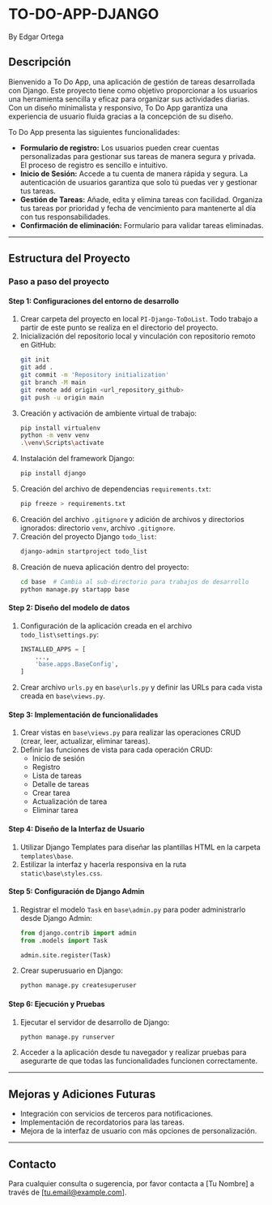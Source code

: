 # TO-DO-APP-DJANGO
By Edgar Ortega

## Descripción
Bienvenido a To Do App, una aplicación de gestión de tareas desarrollada con Django. Este proyecto tiene como objetivo proporcionar a los usuarios una herramienta sencilla y eficaz para organizar sus actividades diarias. Con un diseño minimalista y responsivo, To Do App garantiza una experiencia de usuario fluida gracias a la concepción de su diseño.

To Do App presenta las siguientes funcionalidades:

- **Formulario de registro:** Los usuarios pueden crear cuentas personalizadas para gestionar sus tareas de manera segura y privada. El proceso de registro es sencillo e intuitivo.
- **Inicio de Sesión:** Accede a tu cuenta de manera rápida y segura. La autenticación de usuarios garantiza que solo tú puedas ver y gestionar tus tareas.
- **Gestión de Tareas:** Añade, edita y elimina tareas con facilidad. Organiza tus tareas por prioridad y fecha de vencimiento para mantenerte al día con tus responsabilidades.
- **Confirmación de eliminación:** Formulario para validar tareas eliminadas.

---

## Estructura del Proyecto

### Paso a paso del proyecto

#### Step 1: Configuraciones del entorno de desarrollo

1. Crear carpeta del proyecto en local `PI-Django-ToDoList`. Todo trabajo a partir de este punto se realiza en el directorio del proyecto.
2. Inicialización del repositorio local y vinculación con repositorio remoto en GitHub:
    ```sh
    git init
    git add .
    git commit -m 'Repository initialization'
    git branch -M main
    git remote add origin <url_repository_github>
    git push -u origin main
    ```
3. Creación y activación de ambiente virtual de trabajo:
    ```sh
    pip install virtualenv
    python -m venv venv
    .\venv\Scripts\activate    
    ```
4. Instalación del framework Django:
    ```sh
    pip install django
    ```
5. Creación del archivo de dependencias `requirements.txt`:
    ```sh
    pip freeze > requirements.txt
    ```
6. Creación del archivo `.gitignore` y adición de archivos y directorios ignorados: directorio `venv`, archivo `.gitignore`.
7. Creación del proyecto Django `todo_list`:
    ```sh
    django-admin startproject todo_list
    ```
8. Creación de nueva aplicación dentro del proyecto:
    ```sh
    cd base  # Cambia al sub-directorio para trabajos de desarrollo
    python manage.py startapp base
    ```

#### Step 2: Diseño del modelo de datos

1. Configuración de la aplicación creada en el archivo `todo_list\settings.py`:
    ```python
    INSTALLED_APPS = [
        ...,
        'base.apps.BaseConfig', 
    ]
    ```
2. Crear archivo `urls.py` en `base\urls.py` y definir las URLs para cada vista creada en `base\views.py`.

#### Step 3: Implementación de funcionalidades

1. Crear vistas en `base\views.py` para realizar las operaciones CRUD (crear, leer, actualizar, eliminar tareas).
2. Definir las funciones de vista para cada operación CRUD:
    - Inicio de sesión
    - Registro
    - Lista de tareas
    - Detalle de tareas
    - Crear tarea
    - Actualización de tarea
    - Eliminar tarea

#### Step 4: Diseño de la Interfaz de Usuario

1. Utilizar Django Templates para diseñar las plantillas HTML en la carpeta `templates\base`.
2. Estilizar la interfaz y hacerla responsiva en la ruta `static\base\styles.css`.

#### Step 5: Configuración de Django Admin

1. Registrar el modelo `Task` en `base\admin.py` para poder administrarlo desde Django Admin:
    ```python
    from django.contrib import admin
    from .models import Task

    admin.site.register(Task)
    ```
2. Crear superusuario en Django:
    ```sh
    python manage.py createsuperuser
    ```

#### Step 6: Ejecución y Pruebas

1. Ejecutar el servidor de desarrollo de Django:
    ```sh
    python manage.py runserver
    ```
2. Acceder a la aplicación desde tu navegador y realizar pruebas para asegurarte de que todas las funcionalidades funcionen correctamente.

---

## Mejoras y Adiciones Futuras

- Integración con servicios de terceros para notificaciones.
- Implementación de recordatorios para las tareas.
- Mejora de la interfaz de usuario con más opciones de personalización.

---

## Contacto
Para cualquier consulta o sugerencia, por favor contacta a [Tu Nombre] a través de [tu.email@example.com].
